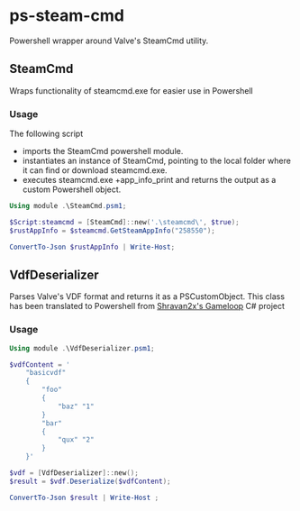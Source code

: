 # ps-steam-cmd
Powershell wrapper around Valve's SteamCmd utility.

## SteamCmd
Wraps functionality of steamcmd.exe for easier use in Powershell

### Usage
The following script 
- imports the SteamCmd powershell module. 
- instantiates an instance of SteamCmd, pointing to the local folder where it can find or download steamcmd.exe.
- executes steamcmd.exe +app_info_print and returns the output as a custom Powershell object.

```ps1
Using module .\SteamCmd.psm1;

$Script:steamcmd = [SteamCmd]::new('.\steamcmd\', $true);
$rustAppInfo = $steamcmd.GetSteamAppInfo("258550");

ConvertTo-Json $rustAppInfo | Write-Host;
```

## VdfDeserializer
Parses Valve's VDF format and returns it as a PSCustomObject. This class has been translated to Powershell from [Shravan2x's Gameloop]( https://github.com/shravan2x/Gameloop.Vdf/blob/master/Gameloop.Vdf/VdfTextReader.cs) C# project

### Usage
```ps1
Using module .\VdfDeserializer.psm1;

$vdfContent = '
    "basicvdf" 
    { 
        "foo"
        {
            "baz" "1"
        }
        "bar" 
        {
            "qux" "2"
        }
    }'

$vdf = [VdfDeserializer]::new();    
$result = $vdf.Deserialize($vdfContent);

ConvertTo-Json $result | Write-Host ;
```
